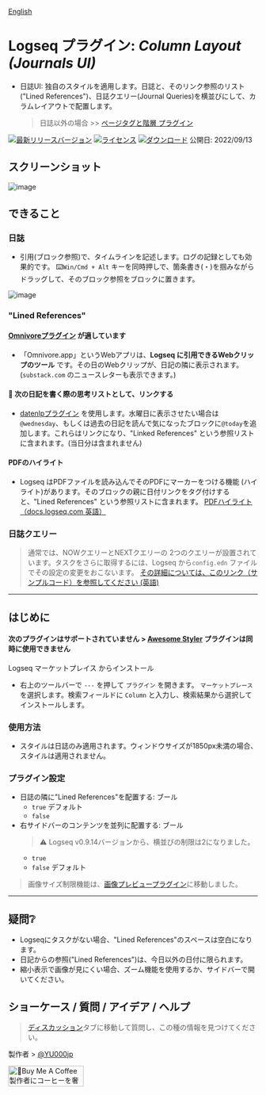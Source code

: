[English](https://github.com/YU000jp/Logseq-column-Layout)

# Logseq プラグイン: *Column Layout (Journals UI)*

- 日誌UI: 独自のスタイルを適用します。日誌と、そのリンク参照のリスト("Lined References")、日誌クエリー(Journal Queries)を横並びにして、カラムレイアウトで配置します。
  > 日誌以外の場合 >> [ページタグと階層 プラグイン](https://github.com/YU000jp/logseq-page-tags-and-hierarchy/)

[![最新リリースバージョン](https://img.shields.io/github/v/release/YU000jp/Logseq-column-Layout)](https://github.com/YU000jp/Logseq-column-Layout/releases)
[![ライセンス](https://img.shields.io/github/license/YU000jp/Logseq-column-Layout?color=blue)](https://github.com/YU000jp/Logseq-column-Layout/blob/main/LICENSE)
[![ダウンロード](https://img.shields.io/github/downloads/YU000jp/Logseq-column-Layout/total.svg)](https://github.com/YU000jp/Logseq-column-Layout/releases)
 公開日: 2022/09/13

## スクリーンショット

![image](https://user-images.githubusercontent.com/111847207/195663729-7c979e9e-9309-4f0b-9766-581778c5aaa7.png)

## できること

### 日誌

- 引用(ブロック参照)で、タイムラインを記述します。ログの記録としても効果的です。 ⌨️`Win/Cmd + Alt` キーを同時押しで、箇条書き(・)を掴みながらドラッグして、そのブロック参照をブロックに置きます。

![image](https://user-images.githubusercontent.com/111847207/195662824-35aecadd-c404-42a8-82eb-54ffc628c321.png)

### "Lined References"

#### [Omnivoreプラグイン](https://github.com/omnivore-app/logseq-omnivore) が適しています

- 「Omnivore.app」というWebアプリは、**Logseq に引用できるWebクリップのツール** です。その日のWebクリップが、日記の隣に表示されます。 (`substack.com` のニュースレターも表示できます。)

#### 📅 次の日記を書く際の思考リストとして、リンクする

- [datenlpプラグイン](https://github.com/hkgnp/logseq-datenlp-plugin) を使用します。水曜日に表示させたい場合は`@wednesday`、もしくは過去の日記を読んで気になったブロックに`@today`を追加します。これらはリンクになり、"Linked References" という参照リストに含まれます。(当日分は含まれません)

#### PDFのハイライト

- Logseq はPDFファイルを読み込んでそのPDFにマーカーをつける機能 (ハイライト)があります。そのブロックの親に日付リンクをタグ付けすると、"Lined References" という参照リストに含まれます。 [PDFハイライト（docs.logseq.com 英語）](https://docs.logseq.com/#/page/pdf%20highlights)

### 日誌クエリー

> 通常では、NOWクエリーとNEXTクエリーの 2つのクエリーが設置されています。タスクをさらに取得するには、Logseq から`config.edn` ファイルでその設定の変更をおこないます。 [その詳細については、このリンク（サンプルコード）を参照してください (英語)](https://github.com/YU000jp/logseq-default-queries-journals)

---

## はじめに

#### 次のプラグインはサポートされていません > [Awesome Styler](https://github.com/yoyurec/logseq-awesome-styler) プラグインは同時に使用できません

Logseq マーケットプレイス からインストール
  - 右上のツールバーで `---` を押して `プラグイン` を開きます。 `マーケットプレース` を選択します。検索フィールドに `Column` と入力し、検索結果から選択してインストールします。

### 使用方法

- スタイルは日誌のみ適用されます。ウィンドウサイズが1850px未満の場合、スタイルは適用されません。

### プラグイン設定

- 日誌の隣に"Lined References"を配置する: ブール
   - `true` デフォルト
   - `false`
- 右サイドバーのコンテンツを並列に配置する: ブール
   > ⚠️ Logseq v0.9.14バージョンから、横並びの制限は2になりました。
   - `true`
   - `false` デフォルト

> 画像サイズ制限機能は、[画像プレビュープラグイン](https://github.com/YU000jp/logseq-plugin-preview-image)に移動しました。

---

## 疑問❔

- Logseqにタスクがない場合、"Lined References"のスペースは空白になります。
- 日記からの参照("Lined References")は、今日以外の日付に限られます。
- 縮小表示で画像が見にくい場合、ズーム機能を使用するか、サイドバーで開いてください。

## ショーケース / 質問 / アイデア / ヘルプ

> [ディスカッション](https://github.com/YU000jp/Logseq-column-Layout/discussions)タブに移動して質問し、この種の情報を見つけてください。

製作者 > [@YU000jp](https://github.com/YU000jp)

<a href="https://www.buymeacoffee.com/yu000japan" target="_blank"><img src="https://cdn.buymeacoffee.com/buttons/v2/default-violet.png" alt="🍌Buy Me A Coffee 製作者にコーヒーを奢ってください!" style="height: 42px;width: 152px" ></a>
